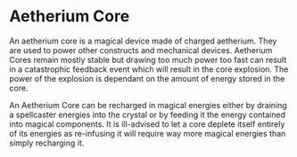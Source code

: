 # Aetherium Core

An aetherium core is a magical device made of charged aetherium. They are used to power other constructs and mechanical devices. Aetherium Cores remain mostly stable but drawing too much power too fast can result in a catastrophic feedback event which will result in the core explosion. The power of the explosion is dependant on the amount of energy stored in the core.

An Aetherium Core can be recharged in magical energies either by draining a spellcaster energies into the crystal or by feeding it the energy contained into magical components. It is ill-advised to let a core deplete itself entirely of its energies as re-infusing it will require way more magical energies than simply recharging it.